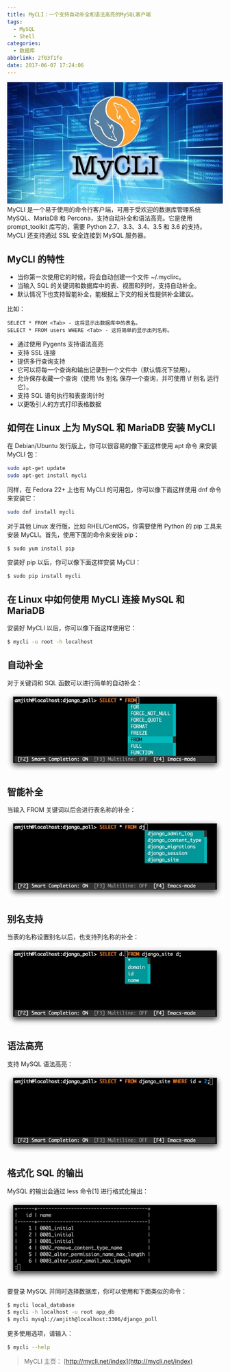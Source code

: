 ```yaml
---
title: MyCLI：一个支持自动补全和语法高亮的MySQL客户端
tags:
  - MySQL
  - Shell
categories:
  - 数据库
abbrlink: 2f03f1fe
date: 2017-06-07 17:24:06
---
```

![upload successful](/images/pasted-19.png)
MyCLI 是一个易于使用的命令行客户端，可用于受欢迎的数据库管理系统 MySQL、MariaDB 和 Percona，支持自动补全和语法高亮。它是使用 prompt_toolkit 库写的，需要 Python 2.7、3.3、3.4、3.5 和 3.6 的支持。MyCLI 还支持通过 SSL 安全连接到 MySQL 服务器。

## MyCLI 的特性

- 当你第一次使用它的时候，将会自动创建一个文件 ~/.myclirc。
- 当输入 SQL 的关键词和数据库中的表、视图和列时，支持自动补全。
- 默认情况下也支持智能补全，能根据上下文的相关性提供补全建议。

比如：

```mysql
SELECT * FROM <Tab> - 这将显示出数据库中的表名。
SELECT * FROM users WHERE <Tab> - 这将简单的显示出列名称。
```

- 通过使用 Pygents 支持语法高亮
- 支持 SSL 连接
- 提供多行查询支持
- 它可以将每一个查询和输出记录到一个文件中（默认情况下禁用）。
- 允许保存收藏一个查询（使用 \fs 别名 保存一个查询，并可使用 \f 别名 运行它）。
- 支持 SQL 语句执行和表查询计时
- 以更吸引人的方式打印表格数据

## 如何在 Linux 上为 MySQL 和 MariaDB 安装 MyCLI

在 Debian/Ubuntu 发行版上，你可以很容易的像下面这样使用 apt 命令 来安装 MyCLI 包：

```sh
sudo apt-get update
sudo apt-get install mycli
```

同样，在 Fedora 22+ 上也有 MyCLI 的可用包，你可以像下面这样使用 dnf 命令 来安装它：

```sh
sudo dnf install mycli
```

对于其他 Linux 发行版，比如 RHEL/CentOS，你需要使用 Python 的 pip 工具来安装 MyCLI。首先，使用下面的命令来安装 pip：

```sh
$ sudo yum install pip
```

安装好 pip 以后，你可以像下面这样安装 MyCLI：

```sh
$ sudo pip install mycli
```

## 在 Linux 中如何使用 MyCLI 连接 MySQL 和 MariaDB

安装好 MyCLI 以后，你可以像下面这样使用它：

```sh
$ mycli -u root -h localhost
```

## 自动补全

对于关键词和 SQL 函数可以进行简单的自动补全：

![upload successful](/images/pasted-20.png)

## 智能补全

当输入 FROM 关键词以后会进行表名称的补全：

![upload successful](/images/pasted-21.png)

## 别名支持

当表的名称设置别名以后，也支持列名称的补全：

![upload successful](/images/pasted-22.png)

## 语法高亮

支持 MySQL 语法高亮：

![upload successful](/images/pasted-23.png)

## 格式化 SQL 的输出

MySQL 的输出会通过 less 命令[1] 进行格式化输出：

![upload successful](/images/pasted-24.png)

要登录 MySQL 并同时选择数据库，你可以使用和下面类似的命令：

```sh
$ mycli local_database
$ mycli -h localhost -u root app_db
$ mycli mysql://amjith@localhost:3306/django_poll
```

更多使用选项，请输入：

```sh
$ mycli --help
```

> MyCLI 主页： [http://mycli.net/index](http://mycli.net/index)